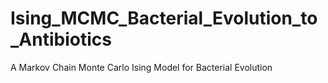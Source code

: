 # Ising_MCMC_Bacterial_Evolution_to_Antibiotics
A Markov Chain Monte Carlo Ising Model for Bacterial Evolution
